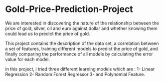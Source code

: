 # Gold-Price-Prediction-Project
We are interested in discovering the nature of the relationship between the price of gold, silver, oil and euro against dollar and whether knowing them could lead us to predict the price of gold. 

This project  contains the description of the data set, a correlation between a set of features, training different models to predict the price of gold, and finally comparing the performance of all models by calculating the error value for each model.

in this project, i tried three different learning models which are :
  1- Linear Regression
  2- Random Forest Regressor
  3- and Polynomial Feature.

